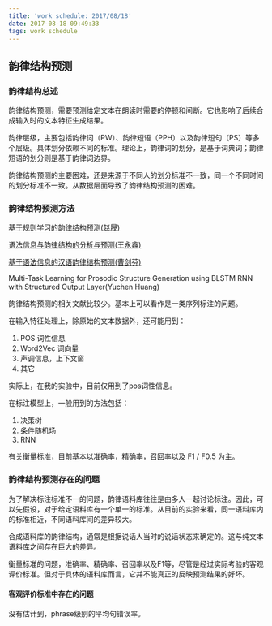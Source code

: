 ```yaml
---
title: 'work schedule: 2017/08/18'
date: 2017-08-18 09:49:33
tags: work schedule
---
```


## 韵律结构预测

### 韵律结构总述

韵律结构预测，需要预测给定文本在朗读时需要的停顿和间断。它也影响了后续合成输入时的文本特征生成结果。

韵律层级，主要包括韵律词（PW）、韵律短语（PPH）以及韵律短句（PS）等多个层级。具体划分依赖不同的标准。理论上，韵律词的划分，是基于词典词；韵律短语的划分则是基于韵律词边界。

韵律结构预测的主要困难，还是来源于不同人的划分标准不一致，同一个不同时间的划分标准不一致。从数据层面导致了韵律结构预测的困难。

### 韵律结构预测方法

[基于规则学习的韵律结构预测(赵晟)](http://jcip.cipsc.org.cn/CN/article/downloadArticleFile.do?attachType=PDF&id=1272)

[语法信息与韵律结构的分析与预测(王永鑫)](http://jcip.cipsc.org.cn/CN/article/downloadArticleFile.do?attachType=PDF&id=1328)

[基于语法信息的汉语韵律结构预测(曹剑芬)](http://jcip.cipsc.org.cn/CN/article/downloadArticleFile.do?attachType=PDF&id=1313)

Multi-Task Learning for Prosodic Structure Generation using BLSTM RNN with Structured Output Layer(Yuchen Huang)

韵律结构预测的相关文献比较少。基本上可以看作是一类序列标注的问题。

在输入特征处理上，除原始的文本数据外，还可能用到：
1. POS 词性信息
2. Word2Vec 词向量
3. 声调信息，上下文窗
4. 其它

实际上，在我的实验中，目前仅用到了pos词性信息。

在标注模型上，一般用到的方法包括：
1. 决策树
2. 条件随机场 
3. RNN

有关衡量标准，目前基本以准确率，精确率，召回率以及 F1 / F0.5 为主。

### 韵律结构预测存在的问题

为了解决标注标准不一的问题，韵律语料库往往是由多人一起讨论标注。因此，可以先假设，对于给定语料库有一个单一的标准。从目前的实验来看，同一语料库内的标准相近，不同语料库间的差异较大。

合成语料库的韵律结构，通常是根据说话人当时的说话状态来确定的。这与纯文本语料库之间存在巨大的差异。

衡量标准的问题，准确率、精确率、召回率以及F1等，尽管是经过实际考验的客观评价标准。但对于具体的语料库而言，它并不能真正的反映预测结果的好坏。

#### 客观评价标准中存在的问题

没有估计到，phrase级别的平均句错误率。